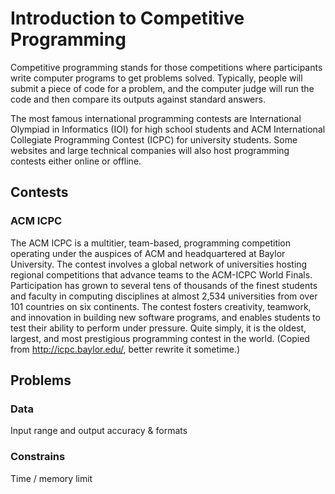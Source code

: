# Introduction to Competitive Programming

Competitive programming stands for those competitions where participants write computer programs to get problems solved.
Typically, people will submit a piece of code for a problem, and the computer judge will run the code and then compare its outputs
against standard answers.

The most famous international programming contests are International Olympiad in Informatics (IOI) for high school students
and ACM International Collegiate Programming Contest (ICPC) for university students.
Some websites and large technical companies will also host programming contests either online or offline.

## Contests

### ACM ICPC

The ACM ICPC is a multitier, team-based, programming competition operating under the auspices of ACM and headquartered at Baylor University. The contest involves a global network of universities hosting regional competitions that advance teams to the ACM-ICPC World Finals. Participation has grown to several tens of thousands of the finest students and faculty in computing disciplines at almost 2,534 universities from over 101 countries on six continents. The contest fosters creativity, teamwork, and innovation in building new software programs, and enables students to test their ability to perform under pressure. Quite simply, it is the oldest, largest, and most prestigious programming contest in the world.
(Copied from http://icpc.baylor.edu/, better rewrite it sometime.)

## Problems

### Data

Input range and output accuracy & formats

### Constrains

Time / memory limit